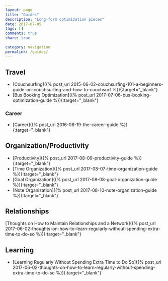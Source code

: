```yaml
---
layout: page
title: "Guides"
description: "Long-form optimization pieces"
date: 2017-07-05
tags: []
comments: true
share: true

category: navigation
permalink: /guides/
---
```


## Travel
* [Couchsurfing]({% post_url 2015-06-02-couchsurfing-101-a-beginners-guide-on-couchsurfing-and-how-to-couchsurf %}){:target="_blank"}
* [Bus Booking Optimization]({% post_url 2017-07-06-bus-booking-optimization-guide %}){:target="_blank"}

### Career
* [Career]({% post_url 2016-06-19-the-career-guide %}){:target="_blank"}

## Organization/Productivity
* [Productivity]({% post_url 2017-08-09-productivity-guide %}){:target="_blank"}
* [Time Organization]({% post_url 2017-08-07-time-organization-guide %}){:target="_blank"}
* [Goal Organization]({% post_url 2017-08-08-goal-organization-guide %}){:target="_blank"}
* [Note Organization]({% post_url 2017-08-10-note-organization-guide %}){:target="_blank"}

## Relationships 
[Thoughts on How to Maintain Relationships and a Network]({% post_url 2017-06-02-thoughts-on-how-to-learn-regularly-without-spending-extra-time-to-do-so %}){:target="_blank"}

## Learning
* [Learning Regularly Without Spending Extra Time to Do So]({% post_url 2017-06-02-thoughts-on-how-to-learn-regularly-without-spending-extra-time-to-do-so %}){:target="_blank"}